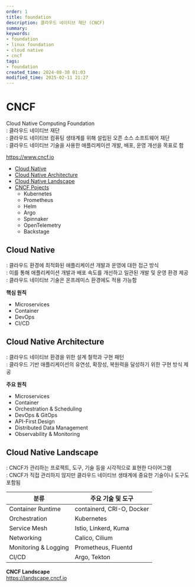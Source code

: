 ```yaml
---
order: 1
title: foundation
description: 클라우드 네이티브 재단 (CNCF)
summary:
keywords:
- foundation
- linux foundation
- cloud native
- cncf
tags:
- foundation
created_time: 2024-08-30 01:03
modified_time: 2025-02-11 21:27
---
```


# CNCF
Cloud Native Computing Foundation  
: 클라우드 네이티브 재단  
: 클라우드 네이티브 컴퓨팅 생태계를 위해 설립된 오픈 소스 소프트웨어 재단  
: 클라우드 네이티브 기술을 사용한 애플리케이션 개발, 배포, 운영 개선을 목표로 함  

https://www.cncf.io


- [Cloud Native](#cloud-native)
- [Cloud Native Architecture](#cloud-native-architecture)
- [Cloud Native Landscape](#cloud-native-landscape)
- [CNCF Pojects](./cncf-poject.md)
  - Kubernetes
  - Prometheus
  - Helm
  - Argo
  - Spinnaker
  - OpenTelemetry
  - Backstage



## Cloud Native
: 클라우드 환경에 최적화된 애플리케이션 개발과 운영에 대한 접근 방식  
: 이를 통해 애플리케이션 개발과 배포 속도를 개선하고 일관된 개발 및 운영 환경 제공  
: 클라우드 네이티브 기술은 온프레미스 환경에도 적용 가능함  

**핵심 원칙**
- Microservices
- Container
- DevOps
- CI/CD



## Cloud Native Architecture
: 클라우드 네이티브 환경을 위한 설계 철학과 구현 패턴  
: 클라우드 기반 애플리케이션의 유연성, 확장성, 복원력을 달성하기 위한 구현 방식 제공  

**주요 원칙**
- Microservices
- Container
- Orchestration & Scheduling
- DevOps & GitOps
- API-First Design
- Distributed Data Management
- Observability & Monitoring



## Cloud Native Landscape
: CNCF가 관리하는 프로젝트, 도구, 기술 등을 시각적으로 표현한 다이어그램  
: CNCF가 직접 관리하지 않지만 클라우드 네이티브 생태계에 중요한 기술이나 도구도 포함됨  

분류 | 주요 기술 및 도구
---|---
Container Runtime | containerd, CRI-O, Docker
Orchestration | Kubernetes
Service Mesh | Istio, Linkerd, Kuma
Networking | Calico, Cilium
Monitoring & Logging | Prometheus, Fluentd
CI/CD | Argo, Tekton


**CNCF Landscape**  
https://landscape.cncf.io  